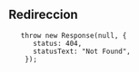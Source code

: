 ## Redireccion

```
   throw new Response(null, {
      status: 404,
      statusText: "Not Found",
    });

```
